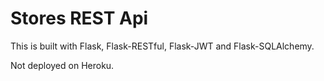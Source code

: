 # Stores REST Api

This is built with Flask, Flask-RESTful, Flask-JWT and Flask-SQLAlchemy.

Not deployed on Heroku.

